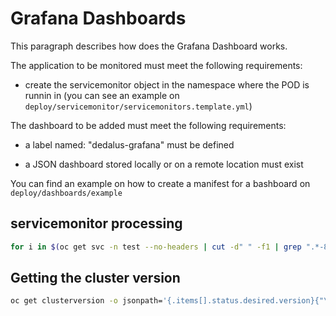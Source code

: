# Grafana Dashboards

This paragraph describes how does the Grafana Dashboard works.

The application to be monitored must meet the following requirements:

* create the servicemonitor object in the namespace where the POD is runnin in (you can see an example on ```deploy/servicemonitor/servicemonitors.template.yml```)

The dashboard to be added must meet the following requirements:

* a label named: "dedalus-grafana" must be defined

* a JSON dashboard stored locally or on a remote location must exist

You can find an example on how to create a manifest for a bashboard on ```deploy/dashboards/example```

## servicemonitor processing

```bash
for i in $(oc get svc -n test --no-headers | cut -d" " -f1 | grep ".*-8080-tcp"); do echo -e "$i";oc get svc $i --no-headers -n test -o=jsonpath='{.spec.ports[?(@.name=="8080-tcp")].name}'> /dev/null;done
```

## Getting the cluster version

```bash
oc get clusterversion -o jsonpath='{.items[].status.desired.version}{"\n"}' | cut -d. -f1,2
```
